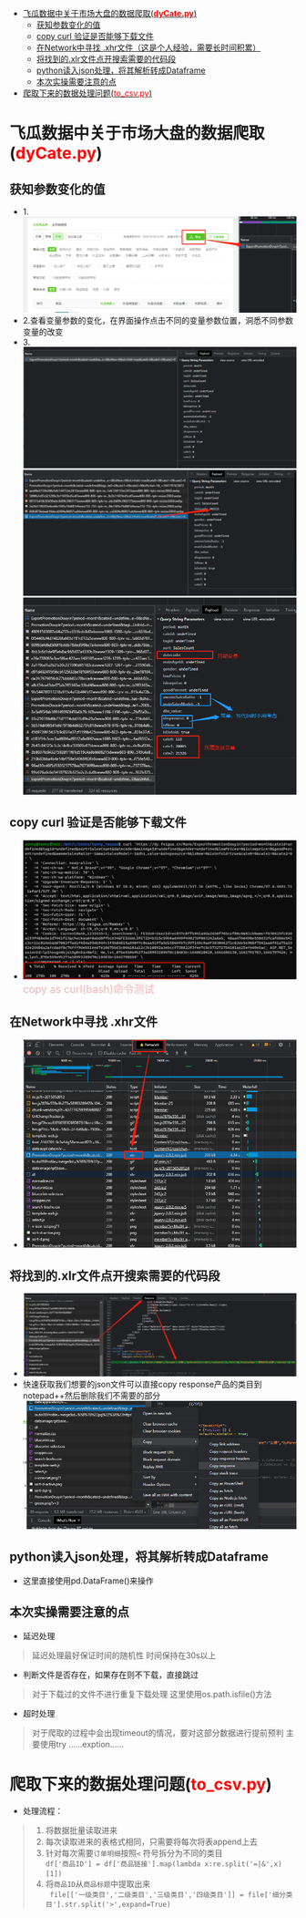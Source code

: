 
<!--
 * @Description: 
 * @version: 
 * @Author: Sunny
 * @Date: 2022-01-14 11:01:22
 * @LastEditors: Yaoyao
 * @LastEditTime: 2022-02-06 17:53:52
-->
<!-- TOC -->

- [飞瓜数据中关于市场大盘的数据爬取(**<font color = 'red'>dyCate.py</font>**)](#飞瓜数据中关于市场大盘的数据爬取font-color--reddycatepyfont)
  - [获知参数变化的值](#获知参数变化的值)
  - [copy curl 验证是否能够下载文件](#copy-curl-验证是否能够下载文件)
  - [在Network中寻找 .xhr文件（这是个人经验，需要长时间积累）](#在network中寻找-xhr文件这是个人经验需要长时间积累)
  - [将找到的.xlr文件点开搜索需要的代码段](#将找到的xlr文件点开搜索需要的代码段)
  - [python读入json处理，将其解析转成Dataframe](#python读入json处理将其解析转成dataframe)
  - [本次实操需要注意的点](#本次实操需要注意的点)
- [爬取下来的数据处理问题(<font color = 'red'>to_csv.py</font>)](#爬取下来的数据处理问题font-color--redto_csvpyfont)

<!-- /TOC -->

# 飞瓜数据中关于市场大盘的数据爬取(**<font color = 'red'>dyCate.py</font>**)

##  获知参数变化的值
- 1.![1](pic/16b7f4f80f0eb5940eebfa2caf4bbe08.png)
- 2.查看变量参数的变化，在界面操作点击不同的变量参数位置，洞悉不同参数变量的改变 
- 3.![2](pic/2b863d2d14a6e4efefe4d12f514233ae.png)
  ![3](pic/dd2a8d92ccdb1c17df0957fb49063e89.png)
  ![4](pic/9b560e807fbef1d024ceeb78dc13b209.png)
## copy curl 验证是否能够下载文件
- ![5](pic/e48f937fd093ef01565fc7b652abac82.png)
<font color = "	#EEB4B4" size = '4'> copy as curl(bash)命令测试</font>

## 在Network中寻找 .xhr文件
- ![6](pic/303565c1cccf02de0bb650864cf33712.png)
## 将找到的.xlr文件点开搜索需要的代码段
- ![7](pic/96e33633168eb549b01c8be36e1ceab4.png)
- 快速获取我们想要的json文件可以直接copy response产品的类目到notepad++然后删除我们不需要的部分
![8](pic/d371ccce4c013b8d89fd199d9341d616.png) 
##  python读入json处理，将其解析转成Dataframe
- 这里直接使用pd.DataFrame()来操作



## 本次实操需要注意的点
- 延迟处理
>延迟处理最好保证时间的随机性
  时间保持在30s以上
- 判断文件是否存在，如果存在则不下载，直接跳过
> 对于下载过的文件不进行重复下载处理
> 这里使用os.path.isfile()方法
- 超时处理
> 对于爬取的过程中会出现timeout的情况，要对这部分数据进行提前预判
> 主要使用try ……exption……

# 爬取下来的数据处理问题(<font color = 'red'>to_csv.py</font>)
- 处理流程：
> 1. 将数据批量读取进来
> 2. 每次读取进来的表格式相同，只需要将每次将表append上去
> 3. 针对每次需要`订单明细`按照`<` 符号拆分为不同的类目
> <br>``` df['商品ID'] = df['商品链接'].map(lambda x:re.split('=|&',x)[1]) ```
> 4. 将`商品ID`从`商品标题`中提取出来
> <br>``` file[['一级类目','二级类目','三级类目','四级类目']] = file['细分类目'].str.split('>',expand=True)```
